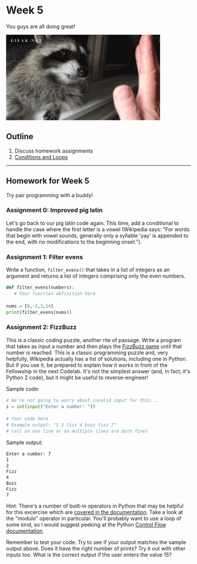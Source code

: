 # Week 5
You guys are all doing great!

![racoon_highfive dot gif](assets/racoon_highfive.gif)

## Outline
1. Discuss homework assignments
2. [Conditions and Loops](./lesson.md)

---
## Homework for Week 5

Try pair programming with a buddy!

### Assignment 0: Improved pig latin

Let's go back to our pig latin code again. This time, add a conditional to handle the case where the first letter is a vowel (Wikipedia says: "For words that begin with vowel sounds, generally only a syllable 'yay' is appended to the end, with no modifications to the beginning onset.").

### Assignment 1: Filter evens

Write a function, `filter_evens()` that takes in a list of integers as an argument and returns a list of integers comprising only the even numbers.

```python
def filter_evens(numbers):
   # Your function definition here

nums = [0,-2,3,14]
print(filter_evens(nums))
```

### Assignment 2: FizzBuzz

This is a classic coding puzzle, another rite of passage. Write a program that takes as input a number and then plays the [FizzBuzz game](https://en.wikipedia.org/wiki/Fizz_buzz) until that number is reached. This is a classic programming puzzle and, very helpfully, Wikipedia actually has a list of solutions, including one in Python. But if you use it, be prepared to explain how it works in front of the Fellowship in the next Codelab. It's not the simplest answer (and, in fact, it's Python 2 code), but it might be useful to reverse-engineer!

Sample code:
```python
# We're not going to worry about invalid input for this...
i = int(input("Enter a number: "))

# Your code here
# Example output: "1 2 fizz 4 buzz fizz 7"
# (all on one line or on multiple lines are both fine)
```

Sample output:
```
Enter a number: 7
1
2
Fizz
4
Buzz
Fizz
7
```

Hint:
There's a number of built-in operators in Python that may be helpful for this excercise which are [covered in the documentation](https://docs.python.org/3/reference/expressions.html). Take a look at the "modulo" operator in particular. You'll probably want to use a loop of some kind, so I would suggest peeking at the Python [Control Flow documentation](https://docs.python.org/3/tutorial/controlflow.html).

Remember to test your code. Try to see if your output matches the sample output above. Does it have the right number of prints? Try it out with other inputs too. What is the correct output if the user enters the value 15?